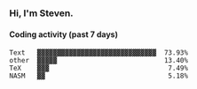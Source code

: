 ### Hi, I'm Steven.

#### Coding activity (past 7 days)
```
Text   ▓▓▓▓▓▓▓▓▓▓▓▓▓▓▓▓▓▓▓▓▓▓▓▓▓▓▓▓▓▓  73.93%
other  ▓▓▓▓▓                           13.40%
TeX    ▓▓▓                              7.49%
NASM   ▓▓                               5.18%
```
